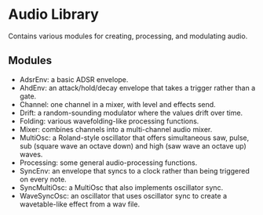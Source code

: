 # Audio Library

Contains various modules for creating, processing, and modulating audio.

## Modules

- AdsrEnv: a basic ADSR envelope.
- AhdEnv: an attack/hold/decay envelope that takes a trigger rather than a gate.
- Channel: one channel in a mixer, with level and effects send.
- Drift: a random-sounding modulator where the values drift over time.
- Folding: various wavefolding-like processing functions.
- Mixer: combines channels into a multi-channel audio mixer.
- MultiOsc: a Roland-style oscillator that offers simultaneous saw, pulse,
sub (square wave an octave down) and high (saw wave an octave up) waves.
- Processing: some general audio-processing functions.
- SyncEnv: an envelope that syncs to a clock rather than being triggered on every note.
- SyncMultiOsc: a MultiOsc that also implements oscillator sync.
- WaveSyncOsc: an oscillator that uses oscillator sync to create a wavetable-like effect
from a wav file.